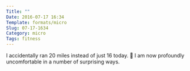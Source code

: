```yaml
---
Title: ""
Date: 2016-07-17 16:34
Template: formats/micro
Slug: 07-17-1634
Category: micro
Tags: fitness
---
```


I accidentally ran 20 miles instead of just 16 today. 😬 I am now profoundly uncomfortable in a number of surprising ways.